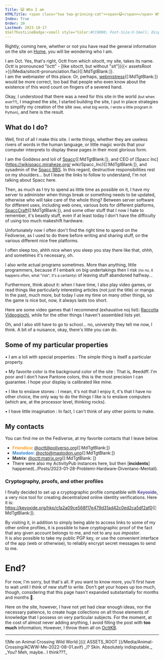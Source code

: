 ```yaml
---
Title: 😺 Who I am
HTMLTitle: <span class="twa twa-grinning-cat"><span>😺</span></span> Who I am
Index: True
Order: 20
Lastmod: 2023-10-17
$SelfhostLineBadge:<small style="Color:#CC0000; Font-Size:X-Small; Display:Inline-Block; Rotate:35deg; Margin-Left:-1.5em; Margin-Right:-1.5em;">SELFHOST !</small>
---
```


Rightly, coming here, whether or not you have read the general information on the site on [Home](./index.html), you will be wondering who I am.

I am Oct. Yes, that's right, Octt from which sitoctt, my site, takes its name.  
_Octt_ is pronounced "òctt" - [like sitoctt, but without "sit"]({{< assetsRoot >}}/Media/sitoctt-pronunciation.flac){[:MdTgtBlank:]}.  
I am the webmaster of this place. Or, perhaps, [webmistress](https://www.dictionary.com/browse/webmistress){[:MdTgtBlank:]} would be more correct, too bad that people who even know about the existence of this word count on fingers of a severed hand.

Okay, I understood that there was a need for this site in the world <small>(but when ever??)</small>, I imagined the site, I started building the site, I put in place strategies to simplify my creation of the site <small>(eee, what big words, I wrote a little program in Python)</small>, and here is the result.

## What do I do?

Well, first of all I make this site. I write things, whether they are useless rivers of words in the human language, or little magic words that your computer interprets to display these pages in their most glorious form.

I am the Goddess and loli of [Spacc](https://wikispacc.miraheze.org/wiki/Spacc){[:MdTgtBlank:]}, and CEO of [Spacc Inc](https://wikispacc.miraheze.org/ wiki/Spacc_Inc){[:MdTgtBlank:]}, and sysadmin of the [Spacc BBS](https://bbs.spacc.eu.org). In this regard, destructive responsibilities rest on my shoulders... but I leave the links to follow to understand, I'm not talking about Spacc here.

Then, as much as I try to spend as little time as possible on it, I have my server to administer when things break or something needs to be updated, otherwise who will take care of the whole thing? Between server software for different uses, including web ones, various bots for different platforms, [SpaccCraft](https://wikispacc.miraheze.org/wiki/SpaccCraft){[:MdTgtBlank:]}, and some other stuff that I now I hate to remember, it's beastly stuff, even if at least today I don't have the difficulty of using too much makeshift hardware.

Unfortunately now I often don't find the right time to spend on the Fediverse, as I used to do there before writing and sharing stuff, on the various different nice free platforms.

I often sleep too, ahhh nice when you sleep you stay there like that, ohhh, and sometimes it's necessary, oh.

I also write actual programs sometimes. More than anything, little programmers, because if I embark on big undertakings then I risk <small>(no no, it happens often, what "risk", it's a certainty)</small> of leaving stuff abandoned halfway...

Furthermore, think about it: when I have time, I also play video games, or read things like particularly interesting articles (not just the title) or manga. In the past, much more, but today I use my time on many other things, so the game is nice but, now, it always lasts too short.

Here are some video games that I recommend (exhaustive noj list): [Raccolta Videogiochi](./Raccolte/Gaming/Raccolta-Videogiochi.html), while for the other things I haven't assembled lists yet.

Oh, and I also still have to go to school... no, university they tell me now, I think. A bit of a nuisance, okay, there's little you can do.

## Some of my particular properties

• I am a loli with special properties
: The simple thing is itself a particular property.

• My favorite color is the background color of the site
: That is, #eeddff. I'm poor and I don't have Pantone colors, this is the most precision I can guarantee. I hope your display is calibrated like mine.

• I like to enslave stones
: I mean, it's not that I enjoy it, it's that I have no other choice, the only way to do the things I like is to enslave computers (which are, at the processor level, thinking rocks).

• I have little imagination
: In fact, I can't think of any other points to make.

## My contacts

You can find me on the Fediverse, at my favorite contacts that I leave below.

- <b style="Color:#FFA020;">Friendica</b>: [@octt@poliverso.org](https://poliverso.org/profile/octt){[:MdTgtBlank:]}  
- <b style="Color:#3088D4;">Mastodon</b>: [@octo@mastodon.uno](https://mastodon.uno/@octo){[:MdTgtBlank:]}  
- <b style="Color:#2D2D2D;">Matrix</b>: [@octt:matrix.org](https://matrix.to/#/@octt:matrix.org){[:MdTgtBlank: ]}
- There were also my ActivityPub instances here, but then [**incidents**] happened(../Posts/2023-01-28-Problemi-Hardware-Diventano-Mentali).

<!--
- ~~<b style="Color:#60C000/*#7FE600*/;">Misskey</b>[:SelfhostLineBadge:]: [@octt@miss.octt.eu.org](https://miss .octt.eu.org/@octt){[:MdTgtBlank:]}~~
- ~~<b style="Color:#DF8958;">GoToSocial</b>[:SelfhostLineBadge:]: [@octt@godo.octt.eu.org](https://godo.octt.eu.org /@octt){[:MdTgtBlank:]}~~
-->

### Cryptography, proofs, and other profiles

I finally decided to set up a cryptographic profile compatible with <b style="Color:#56479E;">Keyoxide</b>, a very nice tool for creating decentralized online identity verifications. Here it is: <https://keyoxide.org/hkp/cfa2a09ce568f17e479d31ad42c0ed2ca5df2af0>{[:MdTgtBlank:]}.

By visiting it, in addition to simply being able to access links to some of my other online profiles, it is possible to have cryptographic proof of the fact that any given account belongs to me, and not to any _sus impostor_.  
It is also possible to take my public PGP key, or use the convenient interface of the app (web or otherwise), to reliably encrypt secret messages to send to me.

# End?

For now, I'm sorry, but that's all. If you want to know more, you'll first have to wait until I think of new stuff to write. Don't get your hopes up too much, though, considering that this page hasn't expanded substantially for months and months 😬.

Here on the site, however, I have not yet had clear enough ideas, nor the necessary patience, to create huge collections on all those elements of knowledge that I possess on very particular subjects. For the moment, at the cost of almost never adding anything, I avoid filling the post with **too much** information; However, I throw them all on [OcttKB](https://kb.octt.eu.org).

---

<div class="Center" markdown="1">
![Me on Animal Crossing Wild World.]({{ ASSETS_ROOT }}/Media/Animal-Crossing/ACWW-Me-2022-08-01.avif)  
_I? Skin. Absolutely indisputable._  
_You? Meh, maybe.. I think???_
</div>